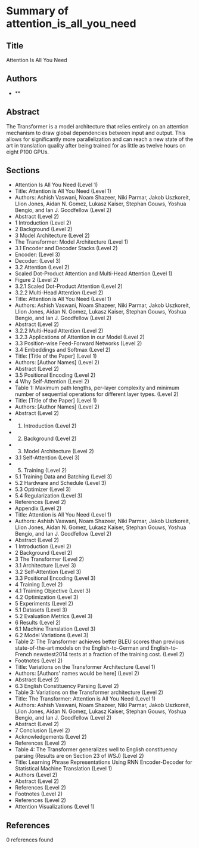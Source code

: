 # Summary of attention_is_all_you_need

## Title
Attention Is All You Need

## Authors
- **

## Abstract
The Transformer is a model architecture that relies entirely on an attention mechanism to draw global dependencies between input and output. This allows for significantly more parallelization and can reach a new state of the art in translation quality after being trained for as little as twelve hours on eight P100 GPUs.

## Sections
- Attention Is All You Need (Level 1)
- Title: Attention is All You Need (Level 1)
- Authors: Ashish Vaswani, Noam Shazeer, Niki Parmar, Jakob Uszkoreit, Llion Jones, Aidan N. Gomez, Lukasz Kaiser, Stephan Gouws, Yoshua Bengio, and Ian J. Goodfellow (Level 2)
- Abstract (Level 2)
- 1 Introduction (Level 2)
- 2 Background (Level 2)
- 3 Model Architecture (Level 2)
- The Transformer: Model Architecture (Level 1)
- 3.1 Encoder and Decoder Stacks (Level 2)
- Encoder: (Level 3)
- Decoder: (Level 3)
- 3.2 Attention (Level 2)
- Scaled Dot-Product Attention and Multi-Head Attention (Level 1)
- Figure 2 (Level 2)
- 3.2.1 Scaled Dot-Product Attention (Level 2)
- 3.2.2 Multi-Head Attention (Level 2)
- Title: Attention is All You Need (Level 1)
- Authors: Ashish Vaswani, Noam Shazeer, Niki Parmar, Jakob Uszkoreit, Llion Jones, Aidan N. Gomez, Lukasz Kaiser, Stephan Gouws, Yoshua Bengio, and Ian J. Goodfellow (Level 2)
- Abstract (Level 2)
- 3.2.2 Multi-Head Attention (Level 2)
- 3.2.3 Applications of Attention in our Model (Level 2)
- 3.3 Position-wise Feed-Forward Networks (Level 2)
- 3.4 Embeddings and Softmax (Level 2)
- Title: [Title of the Paper] (Level 1)
- Authors: [Author Names] (Level 2)
- Abstract (Level 2)
- 3.5 Positional Encoding (Level 2)
- 4 Why Self-Attention (Level 2)
- Table 1: Maximum path lengths, per-layer complexity and minimum number of sequential operations for different layer types. (Level 2)
- Title: [Title of the Paper] (Level 1)
- Authors: [Author Names] (Level 2)
- Abstract (Level 2)
- 1. Introduction (Level 2)
- 2. Background (Level 2)
- 3. Model Architecture (Level 2)
- 3.1 Self-Attention (Level 3)
- 5. Training (Level 2)
- 5.1 Training Data and Batching (Level 3)
- 5.2 Hardware and Schedule (Level 3)
- 5.3 Optimizer (Level 3)
- 5.4 Regularization (Level 3)
- References (Level 2)
- Appendix (Level 2)
- Title: Attention is All You Need (Level 1)
- Authors: Ashish Vaswani, Noam Shazeer, Niki Parmar, Jakob Uszkoreit, Llion Jones, Aidan N. Gomez, Lukasz Kaiser, Stephan Gouws, Yoshua Bengio, and Ian J. Goodfellow (Level 2)
- Abstract (Level 2)
- 1 Introduction (Level 2)
- 2 Background (Level 2)
- 3 The Transformer (Level 2)
- 3.1 Architecture (Level 3)
- 3.2 Self-Attention (Level 3)
- 3.3 Positional Encoding (Level 3)
- 4 Training (Level 2)
- 4.1 Training Objective (Level 3)
- 4.2 Optimization (Level 3)
- 5 Experiments (Level 2)
- 5.1 Datasets (Level 3)
- 5.2 Evaluation Metrics (Level 3)
- 6 Results (Level 2)
- 6.1 Machine Translation (Level 3)
- 6.2 Model Variations (Level 3)
- Table 2: The Transformer achieves better BLEU scores than previous state-of-the-art models on the English-to-German and English-to-French newstest2014 tests at a fraction of the training cost. (Level 2)
- Footnotes (Level 2)
- Title: Variations on the Transformer Architecture (Level 1)
- Authors: [Authors' names would be here] (Level 2)
- Abstract (Level 2)
- 6.3 English Constituency Parsing (Level 2)
- Table 3: Variations on the Transformer architecture (Level 2)
- Title: The Transformer: Attention is All You Need (Level 1)
- Authors: Ashish Vaswani, Noam Shazeer, Niki Parmar, Jakob Uszkoreit, Llion Jones, Aidan N. Gomez, Lukasz Kaiser, Stephan Gouws, Yoshua Bengio, and Ian J. Goodfellow (Level 2)
- Abstract (Level 2)
- 7 Conclusion (Level 2)
- Acknowledgements (Level 2)
- References (Level 2)
- Table 4: The Transformer generalizes well to English constituency parsing (Results are on Section 23 of WSJ) (Level 2)
- Title: Learning Phrase Representations Using RNN Encoder-Decoder for Statistical Machine Translation (Level 1)
- Authors (Level 2)
- Abstract (Level 2)
- References (Level 2)
- Footnotes (Level 2)
- References (Level 2)
- Attention Visualizations (Level 1)

## References
0 references found

